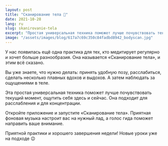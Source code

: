 ```yaml
---
layout: post
title: "Сканирование тела 📡"
date: 2021-10-28
lang: ru
slug: skanirovanie-tela
excerpt: "Простая универсальная техника поможет лучше почувствовать текущий момент, ощутить себя здесь и сейчас."
image: "/assets/images/blog/617a7c69c350c84fadbd8942_bodyscan.jpg"
---
```


<p>У нас появилась ещё одна практика для тех, кто медитирует регулярно и хочет больше разнообразия. Она называется «Сканирование тела», и этим всё сказано.</p><p>Вы уже знаете, что нужно делать: принять удобную позу, расслабиться, сделать несколько плавных вдохов и выдохов. А затем наблюдать за ощущениями в теле.</p><p>Эта простая универсальная техника поможет лучше почувствовать текущий момент, ощутить себя здесь и сейчас. Она подходит для расслабления и для концентрации.</p><p>Откройте приложение и запустите «Сканирование тела». Приятная фоновая музыка настроит вас на нужный лад, а голос гида поможет направить ваше внимание.</p><p>Приятной практики и хорошего завершения недели! Новые уроки уже на подходе 😉</p>
